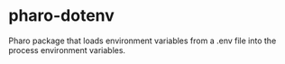 # pharo-dotenv
Pharo package that loads environment variables from a .env file into the process environment variables.
